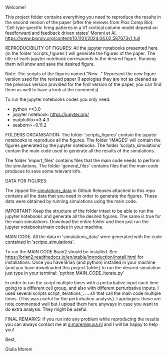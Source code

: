 Welcome!

This project folder contains everything you need to reproduce the results in the second version of the paper (after the reviews from Plos Comp Bio):
'Cell type specific firing patterns in a V1 cortical column model depend on feedforward and feedback driven states' Moreni et Al. 
https://www.biorxiv.org/content/10.1101/2024.04.02.587673v1.full



REPRODUCIBILITY OF FIGURES:
All the jupyter notebooks presented here (in the folder 'scripts_figures') will generate the figures of the paper.
The title of each jupyter notebook corresponds to the desired figure. Running them will show and save the desired figure. 

Note: The scripts of the figures named "New..." Represent the new figure version used for the revised paper (I apologies they are not as cleaned as the previous version provided for the first version of the paper, you can find them as well to have a look at the comments)

To run the jupyter notebooks codes you only need: 
- python >=3.0
- jupyter notebook: https://jupyter.org/
- matplotlib>=3.4.3
- seaborn>=0.11.2

FOLDERS ORGANISATION:
The folder 'scripts_figures' contain the jupyter notebooks to reproduce all the figures.
The folder 'IMAGES' will contain the figures generated by the jupyter notebooks.
The folder 'scripts_simulations' contain the main code used to generate all the results of the simulations. 

The folder 'import_files' contains files that the main code needs to perform the simulations.
The folder 'general_files' contains files that the main code produces to save some relevant info.

DATA FOR FIGURES:

The zipped file [simulations_data](https://github.com/GiuliaMoreni95/Cortical_column_model_perturbations/releases/tag/spiking-data) in Github Releases attached to this repo contains all the data that you need in order to generate the figures. 
These data were obtained by running simulations using the main code. 

IMPORTANT:
Keep the structure of the folder intact to be able to run the jupyter notebooks and generate all the desired figures. The same is true for the main simulations.
Download the entire folder and then just run the jupyter notebooks/main codes in your machine. 

MAIN CODE:
All the data in 'simulations_data' were generated with the code contained in 'scripts_simulations'.

To run the MAIN CODE Brain2 should be installed. 
See https://brian2.readthedocs.io/en/stable/introduction/install.html for installations.
Once you have Brian (and python) installed in your machine (and you have downloaded this porject folder) to run the desired simulation just type in your terminal: 
'python MAIN_CODE_iterate.py' 

In order to run the script multiple times with a perturbative input each time going to a different cell group, and also with different perturbative inputs.
I used several scripts script_iterations_......sh that call the main code multiple times. 
(This was useful for the perturbation analysis).
I apologies: these are note commented well but I upload them here anyways in case you want to do extra analysis. They might be useful. 


FINAL REMARKS:
If you run into any problem while reproducing the results you can always contact me at 
g.moreni@uva.nl and I will be happy to help you!

Best,

Giulia Moreni
